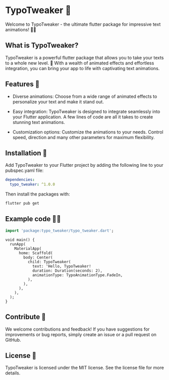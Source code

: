 # TypoTweaker 🚀

Welcome to TypoTweaker - the ultimate flutter package for impressive text animations! 💬✨

## What is TypoTweaker?

TypoTweaker is a powerful flutter package that allows you to take your texts to a whole new level. 🌟 With a wealth of animated effects and effortless integration, you can bring your app to life with captivating text animations.

## Features 🎉

- Diverse animations: Choose from a wide range of animated effects to personalize your text and make it stand out.

- Easy integration: TypoTweaker is designed to integrate seamlessly into your Flutter application. A few lines of code are all it takes to create stunning text animations.

- Customization options: Customize the animations to your needs. Control speed, direction and many other parameters for maximum flexibility.

## Installation 🚚
Add TypoTweaker to your Flutter project by adding the following line to your pubspec.yaml file:

```yaml
dependencies:
  typo_tweaker: ^1.0.0
```
Then install the packages with:

```bash
flutter pub get
```

## Example code 🧑‍💻
```dart
import 'package:typo_tweaker/typo_tweaker.dart';
```

```
void main() {
  runApp(
    MaterialApp(
      home: Scaffold(
        body: Center(
          child: TypoTweaker(
            text: 'Hello, TypoTweaker!
            duration: Duration(seconds: 2),
            animationType: TypoAnimationType.FadeIn,
          ),
        ),
      ),
    ),
  );
}
```

## Contribute 💪
We welcome contributions and feedback! If you have suggestions for improvements or bug reports, simply create an issue or a pull request on GitHub.

## License 📝
TypoTweaker is licensed under the MIT license. See the license file for more details.